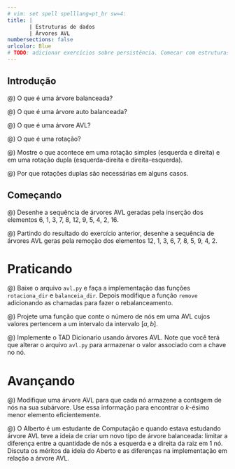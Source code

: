```yaml
---
# vim: set spell spelllang=pt_br sw=4:
title: |
       | Estruturas de dados
       | Árvores AVL
numbersections: false
urlcolor: Blue
# TODO: adicionar exercícios sobre persistência. Comecar com estruturas persistentes e depois mudar para?
---
```


## Introdução

@) O que é uma árvore balanceada?

@) O que é uma árvore auto balanceada?

@) O que é uma árvore AVL?

@) O que é uma rotação?

@) Mostre o que acontece em uma rotação simples (esquerda e direita) e em uma rotação dupla (esquerda-direita e direita-esquerda).

@) Por que rotações duplas são necessárias em alguns casos.


## Começando

@) Desenhe a sequência de árvores AVL geradas pela inserção dos elementos 6, 1, 3, 7, 8, 12, 9, 5, 4, 2, 16.

@) Partindo do resultado do exercício anterior, desenhe a sequência de árvores AVL geras pela remoção dos elementos 12, 1, 3, 6, 7, 8, 5, 9, 4, 2.


# Praticando

@) Baixe o arquivo `avl.py` e faça a implementação das funções `rotaciona_dir` e `balanceia_dir`. Depois modifique a função `remove` adicionando as chamadas para fazer o rebalanceamento.

@) Projete uma função que conte o número de nós em uma AVL cujos valores pertencem a um intervalo da intervalo $[a, b]$.

@) Implemente o TAD Dicionario usando árvores AVL. Note que você terá que alterar o arquivo `avl.py` para armazenar o valor associado com a chave no nó.


# Avançando

@) Modifique uma árvore AVL para que cada nó armazene a contagem de nós na sua subárvore. Use essa informação para encontrar o $k$-ésimo menor elemento eficientemente.

@) O Alberto é um estudante de Computação e quando estava estudando árvore AVL teve a ideia de criar um novo tipo de árvore balanceada: limitar a diferença entre a quantidade de nós a esquerda e a direita da raiz em 1 nó. Discuta os méritos da ideia do Aberto e as diferenças na implementação em relação a árvore AVL.
